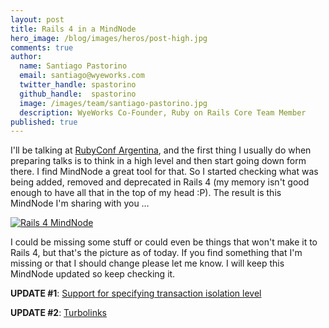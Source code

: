 ```yaml
---
layout: post
title: Rails 4 in a MindNode
hero_image: /blog/images/heros/post-high.jpg
comments: true
author:
  name: Santiago Pastorino
  email: santiago@wyeworks.com
  twitter_handle: spastorino
  github_handle:  spastorino
  image: /images/team/santiago-pastorino.jpg
  description: WyeWorks Co-Founder, Ruby on Rails Core Team Member
published: true
---
```


I'll be talking at [RubyConf Argentina](http://rubyconfargentina.org/en),
and the first thing I usually do when preparing talks is to think in a
high level and then start going down form there. I find MindNode a great
tool for that. So I started checking what was being added, removed and
deprecated in Rails 4 (my memory isn't good enough to have all that in the
top of my head :P). The result is this MindNode I'm sharing with you …

<!--more-->

[![Rails 4 MindNode](/images/posts/Rails4-mini-4.png "Rails 4
MindNode")](/images/posts/Rails4-4.png)

I could be missing some stuff or could even be things that won't make it to
Rails 4, but that's the picture as of today. If you find something that I'm
missing or that I should change please let me know. I will keep this
MindNode updated so keep checking it.

**UPDATE #1**: [Support for specifying transaction isolation
level](https://github.com/rails/rails/commit/392eeecc11a291e406db927a18b75f41b2658253)

**UPDATE #2**: [Turbolinks](https://github.com/rails/turbolinks/)
